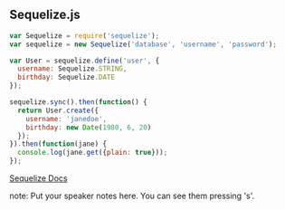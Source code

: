 ##  Sequelize.js

```javascript
var Sequelize = require('sequelize');
var sequelize = new Sequelize('database', 'username', 'password');

var User = sequelize.define('user', {
  username: Sequelize.STRING,
  birthday: Sequelize.DATE
});

sequelize.sync().then(function() {
  return User.create({
    username: 'janedoe',
    birthday: new Date(1980, 6, 20)
  });
}).then(function(jane) {
  console.log(jane.get({plain: true}));
});
```

[Sequelize Docs](http://docs.sequelizejs.com/en/v3/)

note:
    Put your speaker notes here.
    You can see them pressing 's'.
